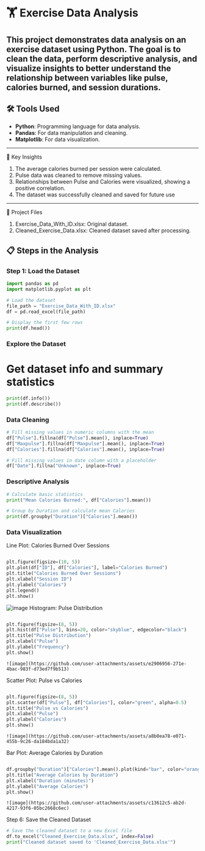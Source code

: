 # 🏋️ Exercise Data Analysis

This project demonstrates data analysis on an **exercise dataset** using Python. The goal is to clean the data, perform descriptive analysis, and visualize insights to better understand the relationship between variables like pulse, calories burned, and session durations.
---
## 🛠️ Tools Used
- **Python**: Programming language for data analysis.
- **Pandas**: For data manipulation and cleaning.
- **Matplotlib**: For data visualization.
---
🎯 Key Insights
1.	The average calories burned per session were calculated.
2.	Pulse data was cleaned to remove missing values.
3.	Relationships between Pulse and Calories were visualized, showing a positive correlation.
4.	The dataset was successfully cleaned and saved for future use

________________________________________
📂 Project Files
1.	Exercise_Data_With_ID.xlsx: Original dataset.
2.	Cleaned_Exercise_Data.xlsx: Cleaned dataset saved after processing.

## 📋 Steps in the Analysis

### Step 1: Load the Dataset
```python
import pandas as pd
import matplotlib.pyplot as plt

# Load the dataset
file_path = "Exercise_Data_With_ID.xlsx"
df = pd.read_excel(file_path)

# Display the first few rows
print(df.head())
```
### Explore the Dataset
# Get dataset info and summary statistics
```python
print(df.info())
print(df.describe())
```
### Data Cleaning
``` python
# Fill missing values in numeric columns with the mean
df["Pulse"].fillna(df["Pulse"].mean(), inplace=True)
df["Maxpulse"].fillna(df["Maxpulse"].mean(), inplace=True)
df["Calories"].fillna(df["Calories"].mean(), inplace=True)

# Fill missing values in date column with a placeholder
df["Date"].fillna("Unknown", inplace=True)
```
### Descriptive Analysis
``` python
# Calculate basic statistics
print("Mean Calories Burned:", df["Calories"].mean())

# Group by Duration and calculate mean Calories
print(df.groupby("Duration")["Calories"].mean())
```
### Data Visualization
Line Plot: Calories Burned Over Sessions
```python

plt.figure(figsize=(10, 5))
plt.plot(df["ID"], df["Calories"], label="Calories Burned")
plt.title("Calories Burned Over Sessions")
plt.xlabel("Session ID")
plt.ylabel("Calories")
plt.legend()
plt.show()
```
   ![image](https://github.com/user-attachments/assets/169dbce9-4f3b-41e9-888a-1d40ecefc846)
Histogram: Pulse Distribution
```python

plt.figure(figsize=(8, 5))
plt.hist(df["Pulse"], bins=20, color="skyblue", edgecolor="black")
plt.title("Pulse Distribution")
plt.xlabel("Pulse")
plt.ylabel("Frequency")
plt.show()
```
    ![image](https://github.com/user-attachments/assets/e2906956-271e-4bac-983f-d73ed7f9b513)

Scatter Plot: Pulse vs Calories
```python

plt.figure(figsize=(8, 5))
plt.scatter(df["Pulse"], df["Calories"], color="green", alpha=0.5)
plt.title("Pulse vs Calories")
plt.xlabel("Pulse")
plt.ylabel("Calories")
plt.show()
```
    ![image](https://github.com/user-attachments/assets/a8b0ea78-e071-455b-9c26-da184bda1a32)

Bar Plot: Average Calories by Duration
```python

df.groupby("Duration")["Calories"].mean().plot(kind="bar", color="orange")
plt.title("Average Calories by Duration")
plt.xlabel("Duration (minutes)")
plt.ylabel("Average Calories")
plt.show()
```
    ![image](https://github.com/user-attachments/assets/c13612c5-ab2d-4217-93f6-05bc2668c6ec)

Step 6: Save the Cleaned Dataset
```python
# Save the cleaned dataset to a new Excel file
df.to_excel("Cleaned_Exercise_Data.xlsx", index=False)
print("Cleaned dataset saved to 'Cleaned_Exercise_Data.xlsx'")
```
